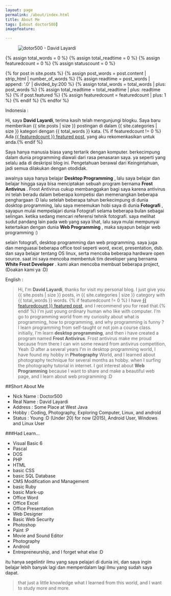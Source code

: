 ```yaml
---
layout: page
permalink: /about/index.html
title: About Me
tags: [about doctor500]
imagefeature:

---
```

<figure>
  <img src="{{ site.url }}/images/dotor500-profile.png" alt="dotor500 - David Layardi">
</figure>

{% assign total_words = 0 %}
{% assign total_readtime = 0 %}
{% assign featuredcount = 0 %}
{% assign statuscount = 0 %}

{% for post in site.posts %}
    {% assign post_words = post.content | strip_html | number_of_words %}
    {% assign readtime = post_words | append: '.0' | divided_by:200 %}
    {% assign total_words = total_words | plus: post_words %}
    {% assign total_readtime = total_readtime | plus: readtime %}
    {% if post.featured %}
    {% assign featuredcount = featuredcount | plus: 1 %}
    {% endif %}
{% endfor %}

Indonesia :

Hi, saya **David Layardi**, terima kasih telah mengunjungi blogku. Saya baru memberikan {{ site.posts | size }} postingan di dalam {{ site.categories | size }} kategori dengan {{ total_words }} kata. {% if featuredcount != 0 %} Ada <a href="{{ site.url }}/featured">{{ featuredcount }} featured post</a>, yang aku rekomenkasikan untuk anda.{% endif %}

Saya hanya manusia biasa yang tertarik dengan komputer. berkecimpung dalam dunia programming diawali dari rasa penasaran saya. ya seperti yang selalu ada di deskripsi blog ini. Pengetahuan berawal dari Keingintahuan, jadi semua dilakukan dengan otodidak.

awalnya saya hanya belajar **Desktop Programming** , lalu saya belajar dan belajar hingga saya bisa menciptakan sebuah program bernama **Frost Antivirus** . Frost Antivirus cukup membanggakan bagi saya karena antivirus ini telah beradu dalam beberapa kompetisi dan memenangkan beberapa penghargaan :D
lalu setelah beberapa tahun berkecimpung di dunia dosktop programming, lalu saya menemukan hobi saya di dunia **Fotografi** , sayapun mulai mempelajari dunia Fotografi selama beberapa bulan sebagai selingan.
ketika sedang mencari referensi tehnik fotografi. saya melihat sudut pandang lain pada web yang saya lihat, lalu saya mulai mempunyai ketertaikan dengan dunia **Web Programming** , maka sayapun belajar web programming :)

selain fotografi, desktop programming dan web programming. saya juga dan menguasai beberapa office tool seperti word, excel, presentation, dsb. dan saya belajar tentang OS linux, serta mencoba beberapa hardware open source.
saat ini saya mencoba membentuk tim developer yang bernama **White Frost Developer** . kami akan mencoba membuat beberapa project, (Doakan kami ya :D)

English :

> Hi, I'm **David Layardi**, thanks for visit my personal blog. I just give you {{ site.posts | size }} posts, in {{ site.categories | size }} category with {{ total_words }} words. {% if featuredcount != 0 %} I have <a href="{{ site.url }}/featured">{{ featuredcount }} featured post</a>, and I recommend you for read that.{% endif %} I'm just young ordinary human who like with computer. I'm go to programming world from my curiosity about what is programming, how to programming, and why programming is funny ? I learn programming from self-taught or not join a course class. initially, I'm learn **desktop programming**, and then i have created a program named **Frost Antivirus**. Frost antivirus make me proud because from there I can win some reward from antivirus competition, Yeah :D
after a several years I'm in desktop programming world, I have found my hobby in **Photography** World, and I learned about photography technique for several months as hobby. when I surfing the photography tutorial in internet. I got interest about **Web Programming** because I want to share and make a beautiful web page, and I learn about web programming :D

##Short About Me

* Nick Name : Doctor500
* Real Name : David Layardi
* Address   : Some Place at West Java
* Hobby     : Coding, Photography, Exploring Computer, Linux, and android
* Status    : Young :D (Under 20) for now (2015), Android User, Windows and Linux User

###Had Learn...
* Visual Basic 6
* Pascal
* DOS
* PHP
* HTML
* basic CSS
* basic SQL Database
* CMS Modification and Management
* basic Ruby
* basic Mark-up
* Office Word
* Office Excel
* Office Presentation
* Web Designer
* Basic Web Security
* Photoshop
* Paint :P
* Movie and Sound Editor
* Photography
* Android
* Entrepreneurship, and I forget what else :D

itu hanya segelintir ilmu yang saya pelajari di dunia ini, dan saya ingin belajar lebih banyak lagi dan memperdalam lagi ilmu yang sudah saya dapat.

> that just a little knowledge what I learned from this world, and I want to study more and more.

